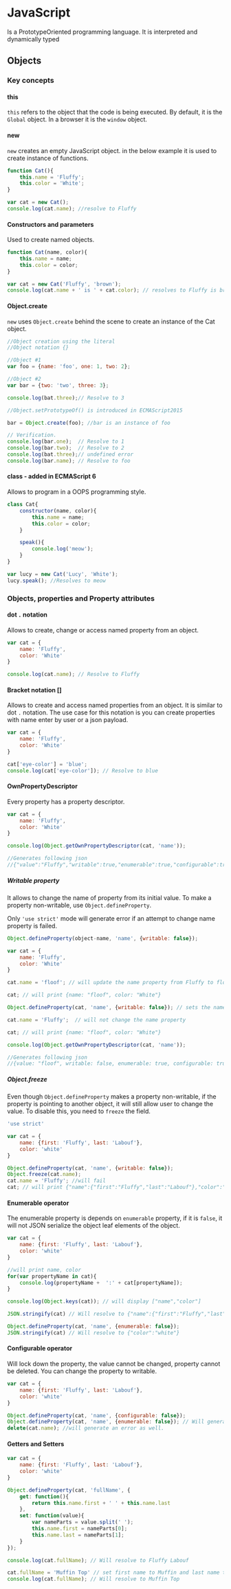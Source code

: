 # JavaScript

Is a PrototypeOriented programming language. It is interpreted and dynamically typed

## Objects

### Key concepts

#### this

`this` refers to the object that the code is being executed. By default, it is the `Global` object. In a browser it is the `window` object.

#### new

`new` creates an empty JavaScript object. in the below example it is used to create instance of functions.

```js
function Cat(){
    this.name = 'Fluffy';
    this.color = 'White';
}

var cat = new Cat();
console.log(cat.name); //resolve to Fluffy
```

#### Constructors and parameters

Used to create named objects.

```js
function Cat(name, color){
    this.name = name;
    this.color = color;
}

var cat = new Cat('Fluffy', 'brown');
console.log(cat.name + ' is ' + cat.color); // resolves to Fluffy is brown
```

#### Object.create

`new` uses `Object.create` behind the scene to create an instance of the Cat object.

```js
//Object creation using the literal
//Object notation {}

//Object #1
var foo = {name: 'foo', one: 1, two: 2};

//Object #2
var bar = {two: 'two', three: 3};

console.log(bat.three);// Resolve to 3

//Object.setPrototypeOf() is introduced in ECMAScript2015

bar = Object.create(foo); //bar is an instance of foo

// Verification.
console.log(bar.one);  // Resolve to 1
console.log(bar.two);  // Resolve to 2
console.log(bat.three);// undefined error
console.log(bar.name); // Resolve to foo
```

#### class - added in ECMAScript 6

Allows to program in a OOPS programming style.

```js
class Cat{
    constructor(name, color){
        this.name = name;
        this.color = color;
    }

    speak(){
        console.log('meow');
    }
}

var lucy = new Cat('Lucy', 'White');
lucy.speak(); //Resolves to meow
```

### Objects, properties and Property attributes

#### dot `.` notation

Allows to create, change or access named property from an object.

```js
var cat = {
    name: 'Fluffy',
    color: 'White'
}

console.log(cat.name); // Resolve to Fluffy
```

#### Bracket notation []

Allows to create and access named properties from an object. It is similar to dot `.` notation. The use case for this notation is you can create properties with name enter by user or a json payload.

```js
var cat = {
    name: 'Fluffy',
    color: 'White'
}

cat['eye-color'] = 'blue';
console.log(cat['eye-color']); // Resolve to blue
```

#### OwnPropertyDescriptor

Every property has a property descriptor.

```js
var cat = {
    name: 'Fluffy',
    color: 'White'
}

console.log(Object.getOwnPropertyDescriptor(cat, 'name'));

//Generates following json
//{"value":"Fluffy","writable":true,"enumerable":true,"configurable":true}
```

##### Writable property

It allows to change the name of property from its initial value. To make a property non-writable, use `Object.defineProperty`. 

Only `'use strict'` mode will generate error if an attempt to change name property is failed.

```js
Object.defineProperty(object-name, 'name', {writable: false});
```

```js
var cat = {
    name: 'Fluffy',
    color: 'White'
}

cat.name = 'floof'; // will update the name property from Fluffy to floof

cat; // will print {name: "floof", color: "White"}

Object.defineProperty(cat, 'name', {writable: false}); // sets the name property of cat object non writable

cat.name = 'Fluffy';  // will not change the name property

cat; // will print {name: "floof", color: "White"}

console.log(Object.getOwnPropertyDescriptor(cat, 'name'));

//Generates following json
//{value: "floof", writable: false, enumerable: true, configurable: true}
```

##### Object.freeze

Even though `Object.defineProperty` makes a property non-writable, if the property is pointing to another object, it will still allow user to change the value. To disable this, you need to `freeze` the field.

```js
'use strict'

var cat = {
    name: {first: 'Fluffy', last: 'Labouf'},
    color: 'white'
}

Object.defineProperty(cat, 'name', {writable: false});
Object.freeze(cat.name);
cat.name = 'Fluffy'; //will fail
cat; // will print {"name":{"first":"Fluffy","last":"Labouf"},"color":"white"}
```

#### Enumerable operator

The enumerable property is depends on `enumerable` property, if it is `false`, it will not JSON serialize the object leaf elements of the object.

```js
var cat = {
    name: {first: 'Fluffy', last: 'Labouf'},
    color: 'white'
}

//will print name, color
for(var propertyName in cat){
    console.log(propertyName +  ':' + cat[propertyName]);
}

console.log(Object.keys(cat)); // will display ["name","color"]

JSON.stringify(cat) // Will resolve to {"name":{"first":"Fluffy","last":"Labouf"},"color":"white"}

Object.defineProperty(cat, 'name', {enumerable: false});
JSON.stringify(cat) // Will resolve to {"color":"white"}
```

#### Configurable operator

Will lock down the property, the value cannot be changed, property cannot be deleted. You can change the property to writable.

```js
var cat = {
    name: {first: 'Fluffy', last: 'Labouf'},
    color: 'white'
}

Object.defineProperty(cat, 'name', {configurable: false});
Object.defineProperty(cat, 'name', {enumerable: false}); // Will generate an error if 'use strict' is enabled.
delete(cat.name); //will generate an error as well.
```

#### Getters and Setters

```js
var cat = {
    name: {first: 'Fluffy', last: 'Labouf'},
    color: 'white'
}

Object.defineProperty(cat, 'fullName', {
    get: function(){
        return this.name.first + ' ' + this.name.last
    },
    set: function(value){
        var nameParts = value.split(' ');
        this.name.first = nameParts[0];
        this.name.last = nameParts[1];
    }
});

console.log(cat.fullName); // Will resolve to Fluffy Labouf

cat.fullName = 'Muffin Top' // set first name to Muffin and last name to Top
console.log(cat.fullName); // Will resolve to Muffin Top
```